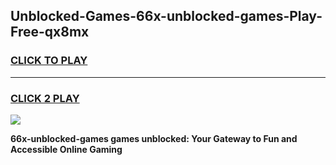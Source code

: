 
## Unblocked-Games-66x-unblocked-games-Play-Free-qx8mx
<h3>
<a href="https://premium76.site?title=66x-unblocked-games&ref=12A">CLICK TO PLAY</a></h3>
<hr>

<h3>
<a href="https://premium76.site?title=66x-unblocked-games&ref=12A">CLICK 2 PLAY</a>
  
</h3>

<a href="https://premium76.site?title=66x-unblocked-games&ref=12A"><img src="https://clearcache.store/games.png"></a>


**66x-unblocked-games games unblocked: Your Gateway to Fun and Accessible Online Gaming**

